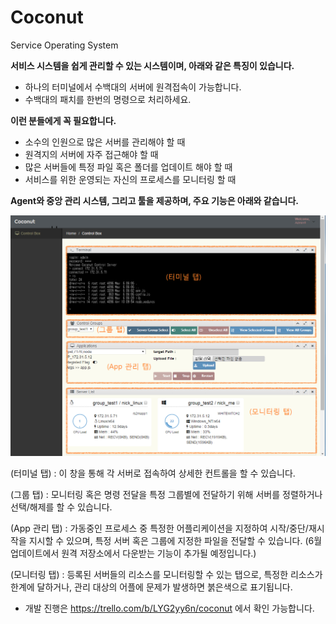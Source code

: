 # Coconut
Service Operating System

**서비스 시스템을 쉽게 관리할 수 있는 시스템이며, 아래와 같은 특징이 있습니다.**
 - 하나의 터미널에서 수백대의 서버에 원격접속이 가능합니다.
 - 수백대의 패치를 한번의 명령으로 처리하세요.

**이런 분들에게 꼭 필요합니다.**

 - 소수의 인원으로 많은 서버를 관리해야 할 때
 - 원격지의 서버에 자주 접근해야 할 때
 - 많은 서버들에 특정 파일 혹은 폴더를 업데이트 해야 할 때
 - 서비스를 위한 운영되는 자신의 프로세스를 모니터링 할 때

**Agent와 중앙 관리 시스템, 그리고 툴을 제공하며, 주요 기능은 아래와 같습니다.**

![툴 화면 구성](Document/Manual/resource/coconut.png)

(터미널 탭) : 이 창을 통해 각 서버로 접속하여 상세한 컨트롤을 할 수 있습니다.

(그룹 탭) : 모니터링 혹은 명령 전달을 특정 그룹별에 전달하기 위해 서버를 정렬하거나 선택/해제를 할 수 있습니다.

(App 관리 탭) : 가동중인 프로세스 중 특정한 어플리케이션을 지정하여 시작/중단/재시작을 지시할 수 있으며, 
특정 서버 혹은 그룹에 지정한 파일을 전달할 수 있습니다. (6월 업데이트에서 원격 저장소에서 다운받는 기능이 추가될 예정입니다.)

(모니터링 탭) : 등록된 서버들의 리소스를 모니터링할 수 있는 탭으로, 특정한 리소스가 한계에 달하거나, 관리 대상의 어플에 문제가 발생하면 붉은색으로 표기됩니다.


* 개발 진행은 https://trello.com/b/LYG2yy6n/coconut 에서 확인 가능합니다.
